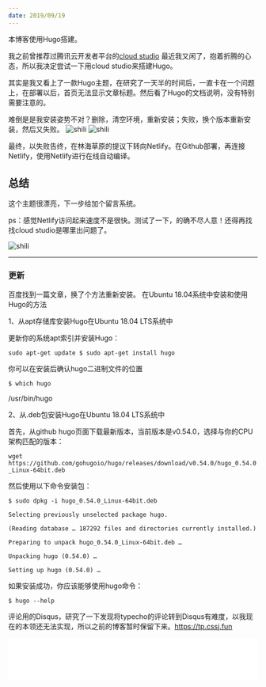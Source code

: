 ```yaml
---
date: 2019/09/19
---
```


本博客使用Hugo搭建。

我之前曾推荐过腾讯云开发者平台的[cloud studio](https://studio.dev.tencent.com) 最近我又闲了，抱着折腾的心态，所以我决定尝试一下用cloud studio来搭建Hugo。

其实是我又看上了一款Hugo主题，在研究了一天半的时间后，一直卡在一个问题上，在部署以后，首页无法显示文章标题。然后看了Hugo的文档说明，没有特别需要注意的。

难倒是是我安装姿势不对？删除，清空环境，重新安装；失败，换个版本重新安装，然后又失败。
![shili](https://img.010316.xyz/usr/hugo/09/19a.png)
![shili](https://img.010316.xyz/usr/hugo/09/19.png)

最终，以失败告终，在林海草原的提议下转向Netlify。在Github部署，再连接Netlify，使用Netlify进行在线自动编译。



## 总结

这个主题很漂亮，下一步给加个留言系统。

ps：感觉Netlify访问起来速度不是很快。测试了一下，的确不尽人意！还得再找找cloud studio是哪里出问题了。

![shili](https://img.010316.xyz/usr/hugo/09/19b.png)

---
### 更新
百度找到一篇文章，换了个方法重新安装。
在Ubuntu 18.04系统中安装和使用Hugo的方法

1、从apt存储库安装Hugo在Ubuntu 18.04 LTS系统中

更新你的系统apt索引并安装Hugo：

`sudo apt-get update $ sudo apt-get install hugo`

你可以在安装后确认hugo二进制文件的位置

`$ which hugo`

/usr/bin/hugo

2、从.deb包安装Hugo在Ubuntu 18.04 LTS系统中

首先，从github hugo页面下载最新版本，当前版本是v0.54.0，选择与你的CPU架构匹配的版本：

`wget https://github.com/gohugoio/hugo/releases/download/v0.54.0/hugo_0.54.0_Linux-64bit.deb`

然后使用以下命令安装包：

```
$ sudo dpkg -i hugo_0.54.0_Linux-64bit.deb

Selecting previously unselected package hugo.

(Reading database … 187292 files and directories currently installed.)

Preparing to unpack hugo_0.54.0_Linux-64bit.deb …

Unpacking hugo (0.54.0) …

Setting up hugo (0.54.0) …
```

如果安装成功，你应该能够使用hugo命令：

```$ hugo --help```

评论用的Disqus，研究了一下发现将typecho的评论转到Disqus有难度，以我现在的本领还无法实现，所以之前的博客暂时保留下来。https://tp.cssj.fun

<iframe frameborder="no" border="0" marginwidth="0" marginheight="0" width="100%" height="86" src="//music.163.com/outchain/player?type=2&id=541687281&auto=0&height=66"></iframe>